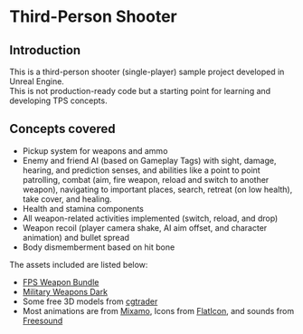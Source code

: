 # Third-Person Shooter
## Introduction
This is a third-person shooter (single-player) sample project developed in Unreal Engine.  
This is not production-ready code but a starting point for learning and developing TPS concepts.

## Concepts covered
- Pickup system for weapons and ammo
- Enemy and friend AI (based on Gameplay Tags) with sight, damage, hearing, and prediction senses, and abilities like a point to point patrolling, combat (aim, fire weapon, reload and switch to another weapon), navigating to important places, search, retreat (on low health), take cover, and healing.
- Health and stamina components
- All weapon-related activities implemented (switch, reload, and drop)
- Weapon recoil (player camera shake, AI aim offset, and character animation) and bullet spread
- Body dismemberment based on hit bone

The assets included are listed below:
- [FPS Weapon Bundle](https://www.unrealengine.com/marketplace/en-US/product/fps-weapon-bundle)
- [Military Weapons Dark](https://www.unrealengine.com/marketplace/en-US/product/military-weapons-dark)
- Some free 3D models from [cgtrader](https://www.cgtrader.com/)
- Most animations are from [Mixamo](https://www.mixamo.com/), Icons from [FlatIcon](https://www.flaticon.com/), and sounds from [Freesound](https://freesound.org/)
